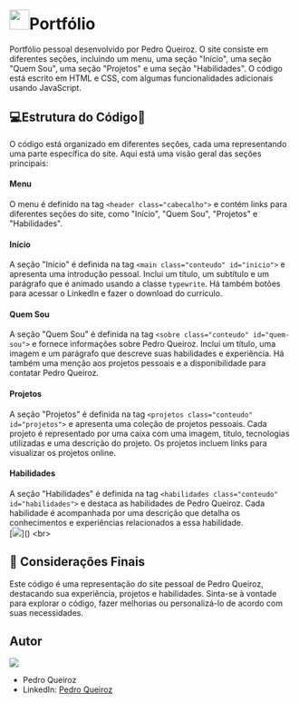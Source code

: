 # <img src="https://storage.ko-fi.com/cdn/cup-border.png" width="35px" >Portfólio

  
Portfólio pessoal desenvolvido por Pedro Queiroz. O site consiste em diferentes seções, incluindo um menu, uma seção "Início", uma seção "Quem Sou", uma seção "Projetos" e uma seção "Habilidades". O código está escrito em HTML e CSS, com algumas funcionalidades adicionais usando JavaScript.

## 💻Estrutura do Código🚀

O código está organizado em diferentes seções, cada uma representando uma parte específica do site. Aqui está uma visão geral das seções principais:

#### Menu

O menu é definido na tag `<header class="cabecalho">` e contém links para diferentes seções do site, como "Início", "Quem Sou", "Projetos" e "Habilidades".

####  Início

A seção "Início" é definida na tag `<main class="conteudo" id="inicio">` e apresenta uma introdução pessoal. Inclui um título, um subtítulo e um parágrafo que é animado usando a classe `typewrite`. Há também botões para acessar o LinkedIn e fazer o download do currículo.

####  Quem Sou

A seção "Quem Sou" é definida na tag `<sobre class="conteudo" id="quem-sou">` e fornece informações sobre Pedro Queiroz. Inclui um título, uma imagem e um parágrafo que descreve suas habilidades e experiência. Há também uma menção aos projetos pessoais e a disponibilidade para contatar Pedro Queiroz.

#### Projetos

A seção "Projetos" é definida na tag `<projetos class="conteudo" id="projetos">` e apresenta uma coleção de projetos pessoais. Cada projeto é representado por uma caixa com uma imagem, título, tecnologias utilizadas e uma descrição do projeto. Os projetos incluem links para visualizar os projetos online.

####  Habilidades

A seção "Habilidades" é definida na tag `<habilidades class="conteudo" id="habilidades">` e destaca as habilidades de Pedro Queiroz. Cada habilidade é acompanhada por uma descrição que detalha os conhecimentos e experiências relacionados a essa habilidade.
<br>
[![](https://skillicons.dev/icons?i=html,css,sass,js,github,ps,)]()
<br>
## :memo:  Considerações Finais

Este código é uma representação do site pessoal de Pedro Queiroz, destacando sua experiência, projetos e habilidades. Sinta-se à vontade para explorar o código, fazer melhorias ou personalizá-lo de acordo com suas necessidades.

## Autor
  <img src="https://avatars.githubusercontent.com/u/123014853?s=40&v=4">

- Pedro Queiroz
- LinkedIn: [Pedro Queiroz](https://www.linkedin.com/in/pedrohlqueiroz/)



